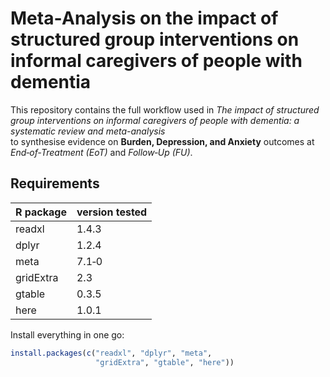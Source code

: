 # Meta‑Analysis on the impact of structured group interventions on informal caregivers of people with dementia

This repository contains the full workflow used in *The impact of structured group interventions on informal caregivers of people with dementia: a systematic review and meta-analysis*  
to synthesise evidence on **Burden, Depression, and Anxiety** outcomes at
*End‑of‑Treatment (EoT)* and *Follow‑Up (FU)*.

## Requirements

| R package | version tested |
|-----------|----------------|
| readxl    | 1.4.3 |
| dplyr     | 1.2.4 |
| meta      | 7.1‑0 |
| gridExtra | 2.3 |
| gtable    | 0.3.5 |
| here      | 1.0.1 |

Install everything in one go:

```r
install.packages(c("readxl", "dplyr", "meta",
                   "gridExtra", "gtable", "here"))
